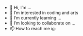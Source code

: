- 👋 Hi, I’m ...
- 👀 I’m interested in coding and arts
- 🌱 I’m currently learning ...
- 💞️ I’m looking to collaborate on ...
- 📫 How to reach me ig: 

<!---
uliana-u/uliana-u is a ✨ special ✨ repository because its `README.md` (this file) appears on your GitHub profile.
You can click the Preview link to take a look at your changes.
--->
